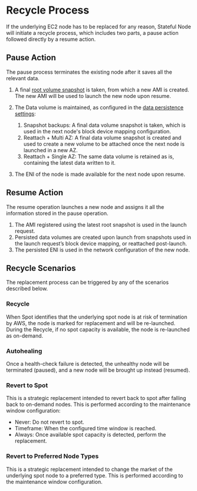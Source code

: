 # Recycle Process

If the underlying EC2 node has to be replaced for any reason, Stateful Node will initiate a recycle process, which includes two parts, a pause action followed directly by a resume action.

## Pause Action

The pause process terminates the existing node after it saves all the relevant data.

1. A final [root volume snapshot](managed-instance/features/root-volume-persistence) is taken, from which a new AMI is created. The new AMI will be used to launch the new node upon resume.
2. The Data volume is maintained, as configured in the [data persistence settings](managed-instance/features/data-volume-persistence):

   1. Snapshot backups: A final data volume snapshot is taken, which is used in the next node's block device mapping configuration.
   2. Reattach + Multi AZ: A final data volume snapshot is created and used to create a new volume to be attached once the next node is launched in a new AZ.
   3. Reattach + Single AZ: The same data volume is retained as is, containing the latest data written to it.

3. The ENI of the node is made available for the next node upon resume.

## Resume Action

The resume operation launches a new node and assigns it all the information stored in the pause operation.

1. The AMI registered using the latest root snapshot is used in the launch request.
2. Persisted data volumes are created upon launch from snapshots used in the launch request’s block device mapping, or reattached post-launch.
3. The persisted ENI is used in the network configuration of the new node.

## Recycle Scenarios

The replacement process can be triggered by any of the scenarios described below.

### Recycle

When Spot identifies that the underlying spot node is at risk of termination by AWS, the node is marked for replacement and will be re-launched. During the Recycle, if no spot capacity is available, the node is re-launched as on-demand.

### Autohealing

Once a health-check failure is detected, the unhealthy node will be terminated (paused), and a new node will be brought up instead (resumed).

### Revert to Spot

This is a strategic replacement intended to revert back to spot after falling back to on-demand nodes. This is performed according to the maintenance window configuration:

- Never: Do not revert to spot.
- Timeframe: When the configured time window is reached.
- Always: Once available spot capacity is detected, perform the replacement.

### Revert to Preferred Node Types

This is a strategic replacement intended to change the market of the underlying spot node to a preferred type. This is performed according to the maintenance window configuration.
